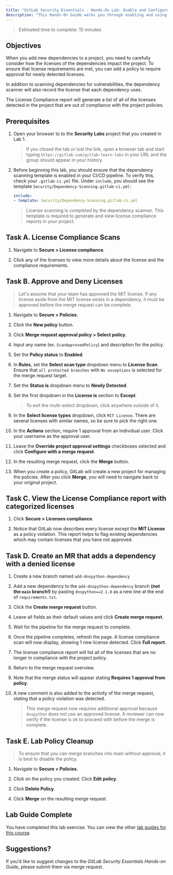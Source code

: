 ```yaml
---
title: "GitLab Security Essentials - Hands-On Lab: Enable and Configure License Compliance"
description: "This Hands-On Guide walks you through enabling and using License Compliance in a GitLab project."
---
```


> Estimated time to complete: 15 minutes

## Objectives

When you add new dependencies to a project, you need to carefully consider how the licenses of the dependencies impact the project. To ensure that license requirements are met, you can add a policy to require approval for newly detected licenses.

In addition to scanning dependencies for vulnerabilities, the dependency scanner will also record the license that each dependency uses.

The License Compliance report will generate a list of all of the licenses detected in the project that are out of compliance with the project policies.

## Prerequisites

1. Open your browser to to the **Security Labs** project that you created in Lab 1.

    > If you closed the tab or lost the link, open a browser tab and start typing `https://gitlab.com/gitlab-learn-labs` in your URL and the group should appear in your history.

1. Before beginning this lab, you should ensure that the dependency scanning template is enabled in your CI/CD pipeline. To verify this, check your `.gitlab-ci.yml` file. Under `include`, you should see the template `Security/Dependency-Scanning.gitlab-ci.yml`:

    ```yml
    include:
    - template: Security/Dependency-Scanning.gitlab-ci.yml
    ```

    > License scanning is completed by the dependency scanner. This template is required to generate and view license compliance reports in your project.

## Task A. License Compliance Scans

1. Navigate to **Secure > License compliance**.

1. Click any of the licenses to view more details about the license and the compliance requirements.

## Task B. Approve and Deny Licenses

> Let's assume that your team has approved the MIT license. If any license aside from the MIT license exists in a dependency, it must be approved before the merge request can be complete.

1. Navigate to **Secure > Policies**.

1. Click the **New policy** button.

1. Click **Merge request approval policy > Select policy**.

1. Input any name (ex. `ScanApprovedPolicy`) and description for the policy.

1. Set the **Policy status** to **Enabled**.

1. In **Rules**, set the **Select scan type** dropdown menu to **License Scan**. Ensure that `all protected branches` with `No exceptions` is selected for the merge request target.

1. Set the **Status is** dropdown menu to **Newly Detected**.

1. Set the first dropdown in the **License is** section to **Except**.

    > To exit the multi-select dropdown, click anywhere outside of it.

1. In the **Select license types** dropdown, click `MIT License`. There are several licenses with similar names, so be sure to pick the right one.

1. In the **Actions** section, require 1 approval from an Individual user. Click your username as the approval user.

1. Leave the **Override project approval settings** checkboxes selected and click **Configure with a merge request**.

1. In the resulting merge request, click the **Merge** button.

1. When you create a policy, GitLab will create a new project for managing the policies. After you click **Merge**, you will need to navigate back to your original project.

## Task C. View the License Compliance report with categorized licenses

1. Click **Secure > Licenses compliance**.

2. Notice that GitLab now describes every license except the **MIT License** as a policy violation. This report helps to flag existing dependencies which may contain licenses that you have not approved.

## Task D. Create an MR that adds a dependency with a denied license

1. Create a new branch named `add-dnspython-dependency`

1. Add a new dependency to the `add-dnspython-dependency` branch **(not the `main` branch!)** by pasting `dnspython==2.1.0` as a new line at the end of `requirements.txt`. 

1. Click the **Create merge request** button.

1. Leave all fields as their default values and click **Create merge request**.

1. Wait for the pipeline for the merge request to complete.

1. Once the pipeline completes, refresh the page. A license compliance scan will now display, showing 1 new license detected. Click **Full report**.

1. The license compliance report will list all of the licenses that are no longer in compliance with the project policy.

1. Return to the merge request overview.

1. Note that the merge status will appear stating **Requires 1 approval from policy**.

1. A new comment is also added to the activity of the merge request, stating that a policy violation was detected.

    > This merge request now requires additional approval because `dnspython` does not use an approved license. A reviewer can now verify if the license is ok to proceed with before the merge is complete.

## Task E. Lab Policy Cleanup

> To ensure that you can merge branches into main without approval, it is best to disable the policy.

1. Navigate to **Secure > Policies**.

2. Click on the policy you created. Click **Edit policy**.

3. Click **Delete Policy**.

4. Click **Merge** on the resulting merge request.

## Lab Guide Complete

You have completed this lab exercise. You can view the other [lab guides for this course](/handbook/customer-success/professional-services-engineering/education-services/secessentialshandson).

## Suggestions?

If you’d like to suggest changes to the *GitLab Security Essentials Hands-on Guide*, please submit them via merge request.
